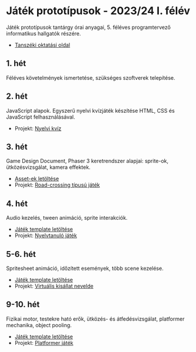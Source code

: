 # Játék prototípusok - 2023/24 I. félév
Játék prototípusok tantárgy órai anyagai, 5. féléves programtervező informatikus hallgatók részére. 

- [Tanszéki oktatási oldal](https://oktatas.iit.uni-miskolc.hu/doku.php?id=tanszek:oktatas:jatek_prototipusok:jatek_prototipusok)

## 1. hét
Féléves követelmények ismertetése, szükséges szoftverek telepítése.

## 2. hét
JavaScript alapok. Egyszerű nyelvi kvízjáték készítése HTML, CSS és JavaScript felhasználásával.

- Projekt: [Nyelvi kvíz](https://github.com/aron123/jatek-prototipusok-2023/blob/main/language-quiz/)

## 3. hét
Game Design Document, Phaser 3 keretrendszer alapjai: sprite-ok, ütközésvizsgálat, kamera effektek. 

- [Asset-ek letöltése](https://github.com/aron123/jatek-prototipusok-2023/raw/main/road-crossing-assets.zip)
- Projekt: [Road-crossing típusú játék](https://github.com/aron123/jatek-prototipusok-2023/blob/main/road-crossing/)

## 4. hét
Audio kezelés, tween animáció, sprite interakciók.

- [Játék template letöltése](https://github.com/aron123/jatek-prototipusok-2023/raw/main/spanish-learning-game-template.zip)
- Projekt: [Nyelvtanuló játék](https://github.com/aron123/jatek-prototipusok-2023/blob/main/spanish-learning-game/)

## 5-6. hét
Spritesheet animáció, időzített események, több scene kezelése.

- [Játék template letöltése](https://github.com/aron123/jatek-prototipusok-2023/raw/main/virtual-pet-game-template.zip)
- Projekt: [Virtuális kisállat nevelde](https://github.com/aron123/jatek-prototipusok-2023/blob/main/virtual-pet-game/)

## 9-10. hét
Fizikai motor, testekre ható erők, ütközés- és átfedésvizsgálat, platformer mechanika, object pooling.

- [Játék template letöltése](https://github.com/aron123/jatek-prototipusok-2023/raw/main/platformer-game-template.zip)
- Projekt: [Platformer játék](https://github.com/aron123/jatek-prototipusok-2023/blob/main/platformer-game/)
